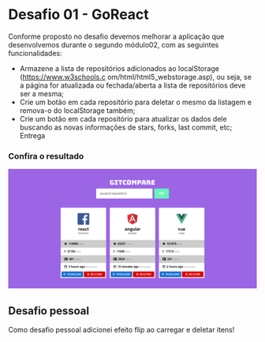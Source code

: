 # Desafio 01 - GoReact

Conforme proposto no desafio devemos melhorar a aplicação que desenvolvemos durante o segundo módulo02, com as seguintes funcionalidades:

- Armazene a lista de repositórios adicionados ao localStorage (https://www.w3schools.c
  om/html/html5_webstorage.asp), ou seja, se a página for atualizada ou fechada/aberta a
  lista de repositórios deve ser a mesma;
- Crie um botão em cada repositório para deletar o mesmo da listagem e remova-o do
  localStorage também;
- Crie um botão em cada repositório para atualizar os dados dele buscando as novas
  informações de stars, forks, last commit, etc;
  Entrega

### Confira o resultado

![Feed](/public/assets/desafio02.png)

## Desafio pessoal

Como desafio pessoal adicionei efeito flip ao carregar e deletar itens!
